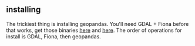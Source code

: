 ## installing
The trickiest thing is installing geopandas. You'll need GDAL + Fiona before that works, get those binaries [here](https://www.lfd.uci.edu/~gohlke/pythonlibs/#fiona) and [here](https://www.lfd.uci.edu/~gohlke/pythonlibs/#gdal). The order of operations for install is GDAL, Fiona, then geopandas. 
